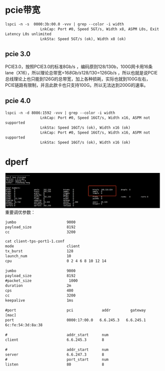 
# pcie带宽   

```
lspci -n -s  0000:3b:00.0 -vvv | grep --color -i width
                LnkCap: Port #0, Speed 5GT/s, Width x8, ASPM L0s, Exit Latency L0s unlimited
                LnkSta: Speed 5GT/s (ok), Width x8 (ok)
```

## pcie 3.0

PCIE3.0，按照PCIE3.0的标准8Gb/s ，编码原则128/130b，100G网卡用16条lane（X16），所以理论总带宽=16*8Gb/s*128/130=126Gb/s ，所以也就是说PCIE总线理论上也只能到126G的总带宽，加上各种损耗，实际也就到100G左右，PCIE链路有限制，并且此款卡也只支持100G。所以无法达到200G的速率。    

## pcie 4.0

```
lspci -n -d 8086:1592 -vvv | grep --color -i width
                LnkCap: Port #0, Speed 16GT/s, Width x16, ASPM not supported
                LnkSta: Speed 16GT/s (ok), Width x16 (ok)
                LnkCap: Port #0, Speed 16GT/s, Width x16, ASPM not supported
                LnkSta: Speed 16GT/s (ok), Width x16 (ok)
```


# dperf


![images](derf.jpg)
重要调优参数：

```
jumbo                       9000
payload_size                8192
cc                          3200
```


```
cat client-tps-port1-1.conf 
mode                        client
tx_burst                    128
launch_num                  10
cpu                         0 2 4 6 8 10 12 14

jumbo                       9000
payload_size                8192
#packet_size                 1000
duration                    2m
cps                         400
cc                          3200
keepalive                   1ms

#port                       pci             addr         gateway    [mac]
port                        0000:17:00.0   6.6.245.3   6.6.245.1     6c:fe:54:3d:8a:38 

#                           addr_start      num
client                      6.6.245.3       8

#                           addr_start      num
server                      6.6.247.3       8
#                           port_start      num
listen                      80              8
```